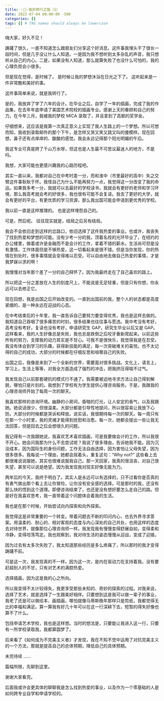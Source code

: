 ```yaml
---
title: ✨🐼✨我的转行之路（1）
date: 2022-07-04 00:00:00 -500
categories: []
tags: [] # TAG names should always be lowercase
---
```


嗨大家，好久不见！

踌躇了很久，一直不知道怎么跟朋友们分享这个好消息。这件事我埋头干了很长一段时间，但是几乎没让什么人知道。一是因为我不想听到太多杂乱的声音，我只想听从自己的内心。二是，如果没有人知道，那么就算失败了也没什么可怕的，我的心理负担会小很多。

但是现在觉得，是时候了。
是时候让我的梦想沐浴在日光之下了。
这听起来是一件非常酷和美好的事。

这件事简单来说，就是我转行了。

是的，我放弃了学了六年的会计。在毕业之后，自学了一年的插画，完成了我的作品集，在去年年底申请了美国艺术院校的插画专业。感谢上天的眷顾和自己的努力，在今年三月，我被我的梦校 MICA 录取了，并且拿到了高额的奖学金。

仔细想来，这应该是我第一次真正意义上实现了我人生路上的一个梦想。所以可想而知，我收到录取邮件的那个下午，是怎样又哭又笑又跳又叫的傻模样。现在回想，鼻子还有点痒痒的、酸酸的感觉。我会永远记得那个阳光明媚的午后。

我这专业可真是跨了千山万水呀，但这也是人生最不可思议最迷人的地方，不是吗。

我想，大家可能也更感兴趣我的心路历程吧。

其实一直以来，我都对自己在中考时差一分，而和淮中（市里最好的高中）失之交臂这件事耿耿于怀。我怪自己为什么不能再努力一点，我觉得这一分改变了我的命运。如果我多考一分，我就可以去最好的学校读书，我就会有更好的老师和学习环境，那么我高考就会考的好很多，我也很有可能不会复读。我去了更好的大学，就会有更好的平台，有更优质的学习资源，那么我出国可能会申请到更优秀的学校。

我以前一直是这样推理的。
也是这样埋怨自己的。

可是，然后呢。
往往现实就是，结局之后另有结局。

我会不会依旧走到这样的岔路口，依旧选择了这件我热爱的事业。也或许，我丧失了找到热爱和梦想的可能。没有少考一分的我，顶着名校的光环毕业了，在纽约的办公楼里，做着或许是金融而不是会计的工作，拿着不错的薪水。生活尚可但是没有激情，工作体面但是不够热爱。这一切看起来是很不错。但是当你发现，你的热情在别处时，很多事情就会变得难以忍受。可以自由地去做自己热爱的事情，才是我梦寐以求的啊！

我慢慢对当年那个差了一分的自己释怀了。因为我最终走在了自己喜欢的路上。

所以把这一分之差放在人生的刻度尺上，不能说是无足轻重，但是只有你想，你永远可以去修正它。

现在回想，我是出国之后开始改变的。一直到出国前的我，整个人的状态都是高度紧绷的，是一种永远在迎战的心态。

在中考结束后的十年里，我一直告诉自己要努力要变得优秀，我也是这样去做的。我知道自己吞咽了很多痛苦的时刻，很多结果也往往事与愿违。我中考没有考好，高考没有考好，复读也没有考好，申请研究生 GAP，研究生毕业以后又是 GAP。这样看来，我的人生好像总是失败，我也总是跌倒之后咬牙重新爬起来。以前这些所有的努力，支撑我的动力其实是不甘心。可我不是很快乐，我觉得我是在忍受。我没有体会到学习的乐趣，获得新技能的满足，每一次突破难关的喜悦。也不太记得的自己的成功，大部分的时候都在仔细反思和咀嚼自己的失败。

出国之后，我像是来到了一个全新的世界，需要面对很多挑战。文化上，语言上，学习上，生活上等等，对我全方面造成了强烈的冲击，把我挤压得喘不过气。

我发现自己以前那套硬抗的模式行不通了。我需要被迫地寻求方法让自己得到解脱，哪怕只是片刻的。我想到了学校有为学生提供心理咨询服务。于是，我跟我的心理咨询师开始了每周一次的聊天。

我喜欢那样的咨询环境。幽静的小房间，昏暗的灯光，让人安定的香气，以及我跟她。她说话很少，但很温柔。大部分都是引导性地提问，所以很容易让我放下心防。大部分的时候都是哭诉和释放。说实话，我很期待每一次的聊天。每一周只有在那一个小时里，我的灵魂才能得到抚慰和治愈。每一次，她都会提出一些让我无法回答，但是回去之后会想很久的问题。

我记得有一次我跟她说，我喜欢艺术喜欢插画，可是我要做会计的工作，所以我很不开心。她会问我那为什么不去尝试呢？我说了很多理由，告诉她我不能。因为沉没成本，因为国际生的身份问题，工作无法自由选择，因为害怕让父母失望，因为很多很多。我每说一个理由，她都会摇着头，重复这句：“Why not?” 这些看上去都很难说说服她，其实也很难说服我自己。那一天回家，我真的很沮丧，对自己很失望，甚至可以说是绝望。因为我发现我对现实好像无能为力。

两年后的今天，我终于明白了。其实人是永远可以有选择的，只不过看你是否真的有勇气做出那个看上去让你冒险，让你没有安全感的选择。可是那时的我，还没有那么快的悟到这个道理。即便咨询结束了，也还是没有想好要怎么走自己的路。但是好在我喜欢思考，我一直带着这个问题体会着我的生活。

我也是在那个时候，开始尝试向内探索和向外探索。

我觉得这是非常重要的一个转变。带着问题去不断的叩问内心，也去外界寻求答案。用温柔的、耐心的、相对客观的态度与内心深处的自己共处，也用这样的态度去对待世界，就像那位心理咨询师一样。我发现我有慢慢变得舒展自如，变得柔和冷静，变得坦荡笃定。我也观察到，我对待生活的姿态慢慢从迎战，变成了迎接。

因为过去有太多次失败了，我太知道那些经历是多么疼痛了，所以那时的我才变得踌躇不前。

可是这一次，我发现真的不一样。因为这一次，是内在驱动力在支持着我。没有要赶超别人的不甘，只有对艺术的满腔热爱。

选择插画，因为这是我的心之所向。

所以我变得不太计较得失，我更享受那些未知的、奇妙的探索的过程。对我来说，选择了艺术，就是选择了一生跟美好相伴。只要想到这是我可以做一辈子的事业，我老了还是可以做绘本、画插画，哪怕就像马蒂斯晚年那样只是剪纸，我都觉得无比的幸福和满足。算一算我有好几十年可以在这一行深耕下去，短暂的得失好像也算不了什么。

包括申请艺术学校，我也是这样想。当时的想法是，只要能让我进入这一行，只要有一所学校录取我，我都算圆梦了。

后来看了《如何成为不完美主义者》才发现，我在不知不觉中运用了对抗完美主义的一个方法，那就是提高自己的总体预期，降低自己的具体预期。

未完待续 ……

篇幅所限，先聊到这里。

谢谢大家看完。

后面我或许会更具体的聊聊我是怎么找到热爱的事业，以及作为一个零基础的人是如何跨专业自学和申请学校的。


